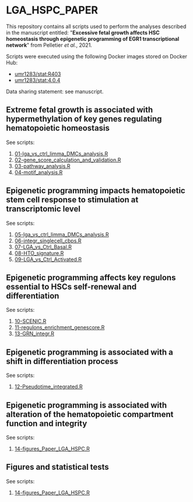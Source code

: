 # LGA_HSPC_PAPER
This repository contains all scripts used to perform the analyses described in the manuscript entitled: "__Excessive fetal growth affects HSC homeostasis through epigenetic programming of EGR1 transcriptional network__" from Pelletier _et al._, 2021.

Scripts were executed using the following Docker images stored on Docker Hub:

* [umr1283/stat:R403](https://hub.docker.com/layers/umr1283/stat/R403/images/sha256-2b0fb490ba31e186f8b8f53c8e11e79177b6b7eeb8e8267b8c90f5f4c4d6c4f1?context=repo)
* [umr1283/stat:4.0.4](https://hub.docker.com/layers/umr1283/stat/4.0.4/images/sha256-774404184836d1dafeada1b4635adb7fa20d8520d27c38751867d52c0c2c09bd?context=repo)

Data sharing statement: see manuscript.

## Extreme fetal growth is associated with hypermethylation of key genes regulating hematopoietic homeostasis 
See scripts: 
  1. [01-lga_vs_ctrl_limma_DMCs_analysis.R](scripts/01-lga_vs_ctrl_limma_DMCs_analysis.R)
  2. [02-gene_score_calculation_and_validation.R](scripts/02-gene_score_calculation_and_validation.R)
  3. [03-pathway_analysis.R](scripts/03-pathway_analysis.R)
  4. [04-motif_analysis.R](scripts/04-motif_analysis.R)

## Epigenetic programming impacts hematopoietic stem cell response to stimulation at transcriptomic level
See scripts:
  1. [05-lga_vs_ctrl_limma_DMCs_analysis.R](scripts/05-lga_vs_ctrl_limma_DMCs_analysis.R)
  2. [06-integr_singlecell_cbps.R](scripts/06-integr_singlecell_cbps.R)
  3. [07-LGA_vs_Ctrl_Basal.R](scripts/07-LGA_vs_Ctrl_Basal.R)
  4. [08-HTO_signature.R](scripts/08-HTO_signature.R)
  9. [09-LGA_vs_Ctrl_Activated.R](scripts/09-LGA_vs_Ctrl_Activated.R)

## Epigenetic programming affects key regulons essential to HSCs self-renewal and differentiation
See scripts:
  1. [10-SCENIC.R](scripts/10-SCENIC.R)
  2. [11-regulons_enrichment_genescore.R](scripts/11-regulons_enrichment_genescore.R)
  3. [13-GRN_integr.R](scripts/13-GRN_integr.R)

## Epigenetic programming is associated with a shift in differentiation process
See scripts:
  1. [12-Pseudotime_integrated.R](scripts/12-Pseudotime_integrated.R)

## Epigenetic programming is associated with alteration of the hematopoietic compartment function and integrity
See scripts:
  1. [14-figures_Paper_LGA_HSPC.R](scripts/14-figures_Paper_LGA_HSPC.R)

## Figures and statistical tests
See scripts:
  1. [14-figures_Paper_LGA_HSPC.R](scripts/14-figures_Paper_LGA_HSPC.R)

